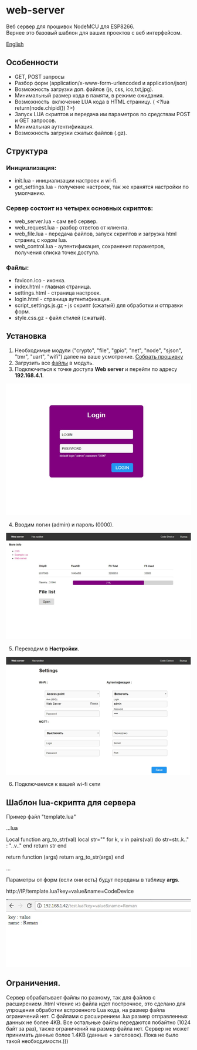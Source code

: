 # web-server

Веб сервер для прошивок NodeMCU для ESP8266.   
Вернее это базовый шаблон для ваших проектов с веб интерфейсом.

[English](https://github.com/bondrogeen/web-server/blob/master/doc/en/README.md)

## Особенности

* GET, POST запросы
* Разбор форм (application/x-www-form-urlencoded и application/json)
* Возможность загрузки доп. файлов (js, css, ico,txt,jpg).
* Минимальный размер кода в памяти, в режиме ожидания.
* Возможность  включение LUA кода в HTML страницу. ( \<?lua return(node.chipid()) ?>)
* Запуск LUA скриптов и передача им параметров по средствам POST и GET запросов.
* Минимальная аутентификация.
* Возможность загрузки сжатых файлов (.gz).

## Структура

### Инициализация:
* init.lua - инициализации настроек и wi-fi.
* get_settings.lua - получение настроек, так же хранятся настройки по умолчанию.

### Сервер состоит из четырех основных скриптов:
* web_server.lua - сам веб сервер.
* web_request.lua - разбор ответов от клиента.
* web_file.lua - передача файлов, запуск скриптов и загрузка html страниц с кодом lua.
* web_control.lua - аутентификация, сохранения параметров, получения списка точек доступа.

### Файлы:
* favicon.ico - иконка.
* index.html - главная страница.
* settings.html - страница настроек.
* login.html - страница аутентификация.
* script_settings.js.gz - js скрипт (сжатый) для обработки и отправки форм.
* style.css.gz - файл стилей (сжатый).


## Установка

1. Необходимые модули ("crypto", "file", "gpio", "net", "node", "sjson", "tmr", "uart", "wifi") далее на ваше усмотрение. [Собрать прошивку](https://nodemcu-build.com/)
2. Загрузить все [файлы](https://github.com/bondrogeen/web-server/tree/master/files) в модуль.
3. Подключиться к точке доступа **Web server** и перейти по адресу **192.168.4.1**.
			
![Logo](doc/image/web_server_login.jpg)
			
4. Вводим логин (admin) и пароль (0000).
			
![Logo](doc/image/web_server_index_page.jpg)
			
5. Переходим в **Настройки**.
			
![Logo](doc/image/web_server_settings_page.jpg)

6. Подключаемся к вашей wi-fi сети 

## Шаблон lua-скрипта для сервера

Пример файл "template.lua"


...lua
   
Local function arg_to_str(val)
  local str=""
  for k, v in pairs(val) do
    str=str..k.." : "..v.."
  end
  return str
end

return function (args)
 return arg_to_str(args)
end   
   
... 
   

Параметры от форм (если они есть) будут переданы в таблицу **args**.

http://IP/template.lua?key=value&name=CodeDevice

![test.lua](doc/image/test_lua_args.jpg)

## Ограничения.
Сервер обрабатывает файлы по разному, так для файлов с расширением .html чтение из файла идет построчное, это сделано для упрощения обработки встроенного Lua кода, на размер файла ограничений нет. C файлами с расширением .lua размер отправленных данных не более 4KB.
Все остальные файлы передаются побайтно (1024 байт за раз), также ограничений на размер файла нет. Сервер не может принимать данные более 1.4KB (данные + заголовок). Пока не было такой необходимости.)))
